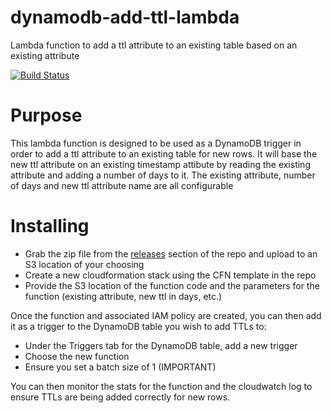 # dynamodb-add-ttl-lambda
Lambda function to add a ttl attribute to an existing table based on an existing attribute

[![Build Status](https://travis-ci.org/Signiant/dynamodb-add-ttl-lambda.svg?branch=master)](https://travis-ci.org/Signiant/dynamodb-add-ttl-lambda)

# Purpose
This lambda function is designed to be used as a DynamoDB trigger in order to add a ttl attribute to an existing table for new rows.  It will base the new ttl attribute on an existing timestamp attibute by reading the existing attribute and adding a number of days to it.  The existing attribute, number of days and new ttl attribute name are all configurable

# Installing
* Grab the zip file from the [releases](https://github.com/Signiant/dynamodb-add-ttl-lambda/releases) section of the repo and upload to an S3 location of your choosing
* Create a new cloudformation stack using the CFN template in the repo
* Provide the S3 location of the function code and the parameters for the function (existing attribute, new ttl in days, etc.)

Once the function and associated IAM policy are created, you can then add it as a trigger to the DynamoDB table you wish to add TTLs to:
* Under the Triggers tab for the DynamoDB table, add a new trigger
* Choose the new function
* Ensure you set a batch size of 1 (IMPORTANT)

You can then monitor the stats for the function and the cloudwatch log to ensure TTLs are being added correctly for new rows.
